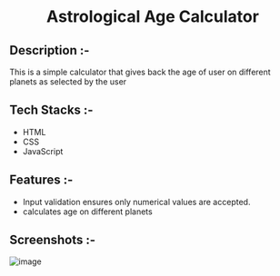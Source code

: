 # <p align="center">Astrological Age Calculator</p>

## Description :-

This is a simple calculator that gives back the age of user on different planets as selected by the user

## Tech Stacks :-

- HTML
- CSS
- JavaScript

## Features :-

- Input validation ensures only numerical values are accepted.
- calculates age on different planets

## Screenshots :-

![image]()
